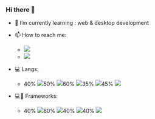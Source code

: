 ### Hi there 👋

+ 🌱 I’m currently learning : web & desktop development
+ 📫 How to reach me:



  -  <a href="https://www.instagram.com/qq_iq"><img wdith="20" src="https://img.shields.io/badge/Instagram-E4405F?style=for-the-badge&logo=instagram&logoColor=white"/></a>
  -  <a href="https://www.youtube.com/c/JUSTSAIF/videos"><img wdith="20" src="https://img.shields.io/badge/YouTube-FF0000?style=for-the-badge&logo=youtube&logoColor=white"/></a>
+ 💻 Langs:

  - 40% ![](https://img.shields.io/badge/Python-3776AB?style=for-the-badge&logo=python&logoColor=white)50% ![](https://img.shields.io/badge/JavaScript-323330?style=for-the-badge&logo=javascript&logoColor=F7DF1E)60% ![](https://img.shields.io/badge/PHP-777BB4?style=for-the-badge&logo=php&logoColor=white)35% ![](https://img.shields.io/badge/C%23-239120?style=for-the-badge&logo=c-sharp&logoColor=white)45% ![](https://img.shields.io/badge/MySQL-00000F?style=for-the-badge&logo=mysql&logoColor=white)
+ 💻💉 Frameworks:
  - 40% ![](https://img.shields.io/badge/React-20232A?style=for-the-badge&logo=react&logoColor=61DAFB)80% ![](https://img.shields.io/badge/Bootstrap-563D7C?style=for-the-badge&logo=bootstrap&logoColor=white)40% ![](https://img.shields.io/badge/jQuery-0769AD?style=for-the-badge&logo=jquery&logoColor=white)40% ![](https://img.shields.io/badge/Laravel-FF2D20?style=for-the-badge&logo=laravel&logoColor=white)
